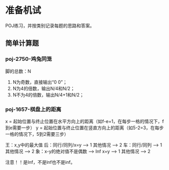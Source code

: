 # 准备机试
POJ练习，并按类别记录每题的思路和答案。

## 简单计算题

### poj-2750-鸡兔同笼
脚的总数：N
1. N为奇数，直接输出“0 0”；
2. N为4的倍数，输出N/4和N/2；
3. N不为4的倍数，输出N/4+1和N/2；

### poj-1657-棋盘上的距离
x = 起始位置与终止位置在水平方向上的距离（如f-e=1，在每步一格的情况下，f到e需要一步）
y = 起始位置与终止位置在竖直方向上的距离（如5-2=3，在每步一格的情况下，5到2需要三步）

王：x,y中的最大值
后：同行/同列/x=y  --> 1
    其他情况  --> 2
车：同行/同列  --> 1
    其他情况  --> 2
象：x-y的绝对值不是偶数  --> Inf
    x=y  --> 1
    其他情况  --> 2

注意！！是Inf，不是lnf也不是inf。
